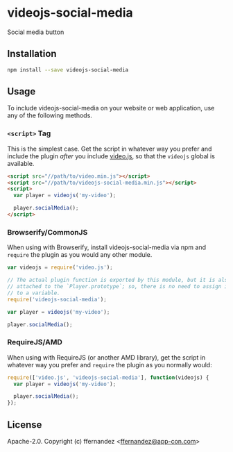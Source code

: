 # videojs-social-media

Social media button

## Installation

```sh
npm install --save videojs-social-media
```

## Usage

To include videojs-social-media on your website or web application, use any of the following methods.

### `<script>` Tag

This is the simplest case. Get the script in whatever way you prefer and include the plugin _after_ you include [video.js][videojs], so that the `videojs` global is available.

```html
<script src="//path/to/video.min.js"></script>
<script src="//path/to/videojs-social-media.min.js"></script>
<script>
  var player = videojs('my-video');

  player.socialMedia();
</script>
```

### Browserify/CommonJS

When using with Browserify, install videojs-social-media via npm and `require` the plugin as you would any other module.

```js
var videojs = require('video.js');

// The actual plugin function is exported by this module, but it is also
// attached to the `Player.prototype`; so, there is no need to assign it
// to a variable.
require('videojs-social-media');

var player = videojs('my-video');

player.socialMedia();
```

### RequireJS/AMD

When using with RequireJS (or another AMD library), get the script in whatever way you prefer and `require` the plugin as you normally would:

```js
require(['video.js', 'videojs-social-media'], function(videojs) {
  var player = videojs('my-video');

  player.socialMedia();
});
```

## License

Apache-2.0. Copyright (c) ffernandez &lt;ffernandez@app-con.com&gt;


[videojs]: http://videojs.com/
